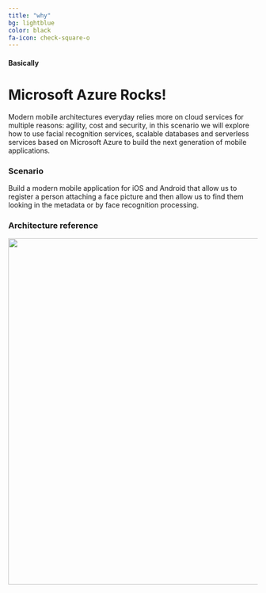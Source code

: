 ```yaml
---
title: "why"
bg: lightblue
color: black
fa-icon: check-square-o
---
```


#### Basically

# Microsoft Azure Rocks!

Modern mobile architectures everyday relies more on cloud services for multiple reasons: agility, cost and security, in this scenario we will explore how to use facial recognition services, scalable databases and serverless services based on Microsoft Azure to build the next generation of mobile applications.

### Scenario
Build a modern mobile application for iOS and Android that allow us to register a person attaching a face picture and then allow us to find them looking in the metadata or by face recognition processing.

### Architecture reference
<div style="text-align:center">
  <img src="http://rcervantes.me/azure-cognitive-hack/images/architecture.png" width="700" />
</div>
